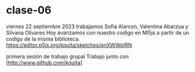 # clase-06

viernes 22 septiembre 2023
trabajamos Sofia Alarcon, Valentina Abarzua y Silvana Olivares
Hoy avanzamos con nuestro codigo en Ml5js a partir de un codigo de la misma biblioteca. 
https://editor.p5js.org/kquita/sketches/qnXWWplRN


primera sesión de trabajo grupal
Trabajo junto con [http://www.github.com/kquita]
